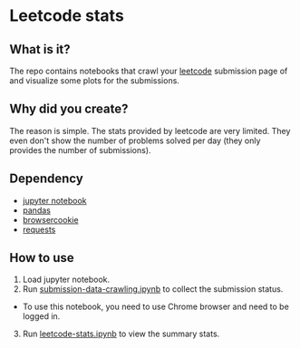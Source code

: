 # Leetcode stats

## What is it?

The repo contains notebooks that crawl your [leetcode](https://leetcode.com/) submission page of and visualize some plots for the submissions.

## Why did you create?

The reason is simple. The stats provided by leetcode are very limited. They even don't show the number of problems solved per day (they only provides the number of submissions).  

## Dependency

* [jupyter notebook](https://jupyter.org/)
* [pandas](https://pandas.pydata.org/)
* [browsercookie](https://github.com/richardpenman/browsercookie)
* [requests](https://requests.readthedocs.io/en/master/)

## How to use

1. Load jupyter notebook.
2. Run [submission-data-crawling.ipynb](https://github.com/hyunhwaj/leetcode-stats/blob/master/submission-data-crawling.ipynb) to collect the submission status.
 * To use this notebook, you need to use Chrome browser and need to be logged in.
3. Run [leetcode-stats.ipynb](https://github.com/hyunhwaj/leetcode-stats/blob/master/leetcode-stats.ipynb) to view the summary stats.
